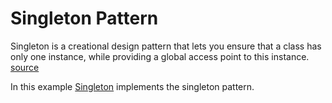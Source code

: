 # Singleton Pattern

Singleton is a creational design pattern that lets you ensure that a class has only one instance, while providing a global access point to this instance. [source](https://refactoring.guru/design-patterns/singleton)

In this example [Singleton](Singletons.ts) implements the singleton pattern.
